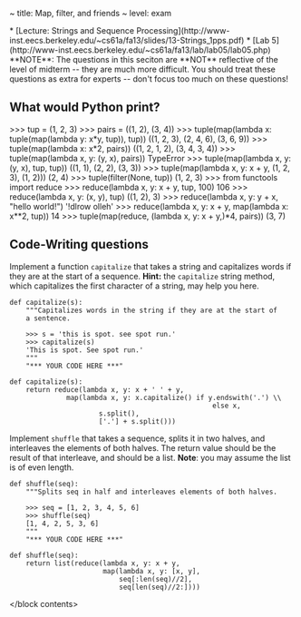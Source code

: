 ~ title: Map, filter, and friends
~ level: exam

<block references>
* [Lecture: Strings and Sequence Processing](http://www-inst.eecs.berkeley.edu/~cs61a/fa13/slides/13-Strings_1pps.pdf)
* [Lab 5](http://www-inst.eecs.berkeley.edu/~cs61a/fa13/lab/lab05/lab05.php)
</block references>

<block notes>
**NOTE**: The questions in this seciton are **NOT** reflective of the
level of midterm -- they are much more difficult.  You should treat
these questions as extra for experts -- don't focus too much on these
questions!
</block notes>

<block contents>

What would Python print?
------------------------

<question>

<prompt>
    >>> tup = (1, 2, 3)
    >>> pairs = ((1, 2), (3, 4))
    >>> tuple(map(lambda x: tuple(map(lambda y: x*y, tup)), tup))
    ((1, 2, 3), (2, 4, 6), (3, 6, 9))
    >>> tuple(map(lambda x: x*2, pairs))
    ((1, 2, 1, 2), (3, 4, 3, 4))
    >>> tuple(map(lambda x, y: (y, x), pairs))
    TypeError
    >>> tuple(map(lambda x, y: (y, x), tup, tup))
    ((1, 1), (2, 2), (3, 3))
    >>> tuple(map(lambda x, y: x + y, (1, 2, 3), (1, 2)))
    (2, 4)
    >>> tuple(filter(None, tup))
    (1, 2, 3)
</prompt>

<question>

<prompt>
    >>> from functools import reduce
    >>> reduce(lambda x, y: x + y, tup, 100)
    106
    >>> reduce(lambda x, y: (x, y), tup)
    ((1, 2), 3)
    >>> reduce(lambda x, y: y + x, "hello world!")
    '!dlrow olleh'
    >>> reduce(lambda x, y: x + y, map(lambda x: x**2, tup))
    14
    >>> tuple(map(reduce, (lambda x, y: x + y,)*4, pairs))
    (3, 7)
</prompt>

Code-Writing questions
----------------------

<question>

Implement a function `capitalize` that takes a string and capitalizes
words if they are at the start of a sequence. **Hint:** the
`capitalize` string method, which capitalizes the first character of a
string, may help you here.

    def capitalize(s):
        """Capitalizes words in the string if they are at the start of
        a sentence.

        >>> s = 'this is spot. see spot run.'
        >>> capitalize(s)
        'This is spot. See spot run.'
        """
        "*** YOUR CODE HERE ***"

<solution>

    def capitalize(s):
        return reduce(lambda x, y: x + ' ' + y,
                  map(lambda x, y: x.capitalize() if y.endswith('.') \\
                                                      else x,
                          s.split(),
                          ['.'] + s.split()))

</solution>

<question>

Implement `shuffle` that takes a sequence, splits it in two halves, and
interleaves the elements of both halves. The return value should be the
result of that interleave, and should be a list. **Note**: you may
assume the list is of even length.

    def shuffle(seq):
        """Splits seq in half and interleaves elements of both halves.

        >>> seq = [1, 2, 3, 4, 5, 6]
        >>> shuffle(seq)
        [1, 4, 2, 5, 3, 6]
        """
        "*** YOUR CODE HERE ***"

<solution>

    def shuffle(seq):
        return list(reduce(lambda x, y: x + y,
                           map(lambda x, y: [x, y],
                               seq[:len(seq)//2],
                               seq[len(seq)//2:])))

</solution>

</block contents>
